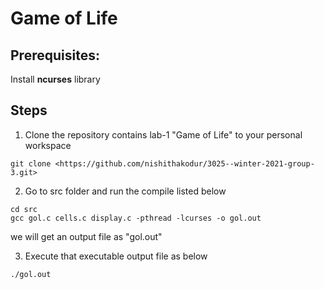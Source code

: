 # Game of Life

## Prerequisites:

Install **ncurses** library

## Steps

1. Clone the repository contains lab-1 "Game of Life" to your personal workspace
```
git clone <https://github.com/nishithakodur/3025--winter-2021-group-3.git>
```
2. Go to src folder and run the compile listed below
```
cd src
gcc gol.c cells.c display.c -pthread -lcurses -o gol.out
```
   we will get an output file as "gol.out"

3. Execute that executable output file as below
```
./gol.out
```
